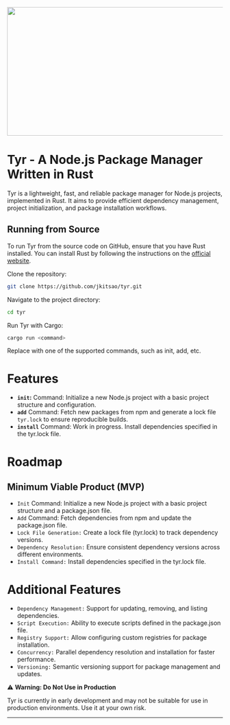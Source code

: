 <img src="https://static.wikia.nocookie.net/godofwar/images/e/e3/Fj1v1EXaAAA6H7Y.jpeg/revision/latest/scale-to-width-down/1000?cb=20230107133419" height="300" width="700"/>

# Tyr - A Node.js Package Manager Written in Rust

Tyr is a lightweight, fast, and reliable package manager for Node.js projects, implemented in Rust. It aims to provide efficient dependency management, project initialization, and package installation workflows.

## Running from Source

To run Tyr from the source code on GitHub, ensure that you have Rust installed. You can install Rust by following the instructions on the [official website](https://www.rust-lang.org/tools/install).

Clone the repository:

```sh
git clone https://github.com/jkitsao/tyr.git
```

Navigate to the project directory:

```sh
cd tyr
```

Run Tyr with Cargo:

```sh
cargo run <command>
```

Replace <command> with one of the supported commands, such as init, add, etc.

# Features

- **`init`:** Command: Initialize a new Node.js project with a basic project structure and configuration.
- **`add`** Command: Fetch new packages from npm and
  generate a lock file `tyr.lock` to ensure reproducible builds.
- **`install`** Command: Work in progress. Install dependencies specified in the tyr.lock file.

# Roadmap

## Minimum Viable Product (MVP)

- `Init` Command: Initialize a new Node.js project with a basic project structure and a package.json file.
- `Add` Command: Fetch dependencies from npm and update the package.json file.
- `Lock File Generation:` Create a lock file (tyr.lock) to track dependency versions.
- `Dependency Resolution:` Ensure consistent dependency versions across different environments.
- `Install Command:` Install dependencies specified in the tyr.lock file.

# Additional Features

- `Dependency Management:` Support for updating, removing, and listing dependencies.
- `Script Execution:` Ability to execute scripts defined in the package.json file.
- `Registry Support:` Allow configuring custom registries for package installation.
- `Concurrency:` Parallel dependency resolution and installation for faster performance.
- `Versioning:` Semantic versioning support for package management and updates.

⚠️ **Warning: Do Not Use in Production**

Tyr is currently in early development and may not be suitable for use in production environments. Use it at your own risk.

---

